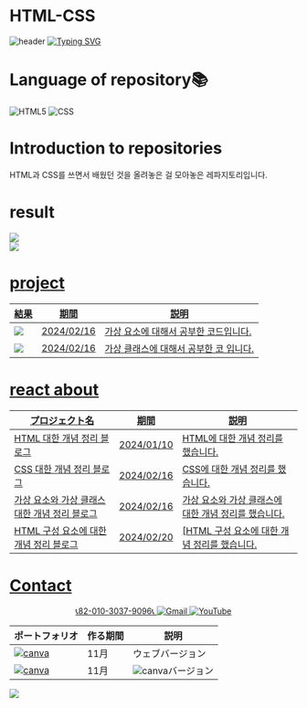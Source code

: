 # HTML-CSS
![header](https://capsule-render.vercel.app/api?type=egg&color=gradient&height=300&section=header&text=welcome%2&fontSize=50&desc=HTML%20CSS%20개발%20페이지)
[![Typing SVG](https://readme-typing-svg.demolab.com?font=Fira+Code&pause=1000&color=F76F00&background=FFBD2F00&random=false&width=435&lines=%E3%81%A9%E3%81%86%E3%81%9E%E3%82%88%E3%82%8D%E3%81%97%E3%81%8F%E3%81%8A%E3%81%AD%E3%81%8C%E3%81%84%E3%81%97%E3%81%BE%E3%81%99%E3%80%82)](https://git.io/typing-svg)

# Language of repository📚
![HTML5](https://img.shields.io/badge/HTML5-E34F26?style=flat-square&logo=html5&logoColor=white)
![CSS](https://img.shields.io/badge/CSS-1572B6?style=for-the-badge&logo=css3&logoColor=white)


# Introduction to repositories <br> 
HTML과 CSS를 쓰면서 배웠던 것을 올려놓은 걸 모아놓은 레파지토리입니다.

# result
<a href="https://github.com/do04200611/HTML-CSS/blob/main/pseudoe-element.html"><img src="https://github.com/do04200611/HTML-CSS/assets/74278578/1c8e273c-2bf8-41cc-9285-0e112abe3154"></a><br>
<a href="https://github.com/do04200611/HTML-CSS/blob/main/pseudo-class.html"><img src="https://github.com/do04200611/HTML-CSS/assets/74278578/87b263db-969b-484f-aee0-ed8eb13c32d2"></a>
<a href="https://65d3fc2f9e9f6b5a66500465--prismatic-sorbet-550cbe.netlify.app/">


 # project

  |結果                                                                                                                                                            | 期間          | 説明               |
  |----------------------------------------------------------------------------------------------------------------------------------------------------------------|---------------|--------------------|
  |<a href="https://github.com/do04200611/HTML-CSS/blob/main/pseudoe-element.html"><img src="https://github.com/do04200611/HTML-CSS/assets/74278578/1c8e273c-2bf8-41cc-9285-0e112abe3154"></a>|2024/02/16|가상 요소에 대해서 공부한 코드입니다.|
 |<a href="https://github.com/do04200611/HTML-CSS/blob/main/pseudo-class.html"><img src="https://github.com/do04200611/HTML-CSS/assets/74278578/87b263db-969b-484f-aee0-ed8eb13c32d2"></a>|2024/02/16|가상 클래스에 대해서 공부한 코 입니다. | 


# react about
  | プロジェクト名           | 期間          | 説明                 |
  |------------------------|---------------|--------------------|
  |[HTML 대한 개념 정리 블로그](  https://kim-kang-hyun.tistory.com/4)|2024/01/10|HTML에 대한 개념 정리를 했습니다.|
  |[CSS 대한 개념 정리 블로그](https://kim-kang-hyun.tistory.com/10)|2024/02/16|CSS에 대한 개념 정리를 했습니다.|
  |[가상 요소와 가상 클래스 대한 개념 정리 블로그](https://kim-kang-hyun.tistory.com/9)|2024/02/16|가상 요소와 가상 클래스에 대한 개념 정리를 했습니다.|
  |[HTML 구성 요소에 대한 개념 정리 블로그](https://kim-kang-hyun.tistory.com/11)|2024/02/20|[HTML 구성 요소에 대한 개념 정리를 했습니다.|
 
# Contact 


<p align="center">
  📞82-010-3037-9096📞
  <a href="mailto:a01030379096@gmail.com">
    <img src="https://img.shields.io/badge/-Gmail-red?style=for-the-badge&logo=Gmail" alt="Gmail">
  </a>
  <a href="https://www.youtube.com/channel/UC484ZJMavtoPOI4ey-HFdCA">
   <img src="https://img.shields.io/badge/-YouTube-red?style=for-the-badge&logo=youtube"  alt="YouTube">
 </a> <br>
 
  | ポートフォリオ           |  作る期間     |            説明  |
  |------------------------|---------------|----------------------------------------------|
  |<a href="https://kimganghyeon.my.canva.site/kimganghyeon"><img src="https://img.shields.io/badge/canva-purple?style=for-the-badge&logo=canva" alt="canva"></a>|11月|ウェブバージョン|
  |<a href="https://www.canva.com/design/DAFzY5opUiA/Ge33dSKE16cErBaDJDp-BA/edit"><img src="https://img.shields.io/badge/canva-purple?style=for-the-badge&logo=canva" alt="canva"></a>|11月|<img src="https://img.shields.io/badge/canva-purple?style=for-the-badge&logo=canva" alt="canva">バージョン|
</p>
<img src="https://capsule-render.vercel.app/api?type=egg&color=gradient&height=300&text=Thank%20you%20for%20watching.&section=footer" />
